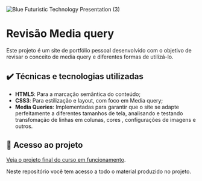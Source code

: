 
![Blue Futuristic Technology Presentation (3)](https://github.com/lshv04/revisaoquery/assets/169161949/e49b8a25-f37a-46d7-9c22-e02a0a264c45)

# Revisão Media query

Este projeto é um site de portfólio pessoal desenvolvido com o objetivo de revisar o conceito de media query e diferentes formas de utilizá-lo.

## ✔️ Técnicas e tecnologias utilizadas
- **HTML5**: Para a marcação semântica do conteúdo;  
- **CSS3**: Para estilização e layout, com foco em Media query;  
- **Media Queries**: Implementadas para garantir que o site se adapte perfeitamente a diferentes tamanhos de tela, analisando e testando transfomação de linhas em colunas, cores , configurações de imagens e outros.  

## 📁 Acesso ao projeto

[Veja o projeto final do curso em funcionamento](https://lshv04.github.io/revisaoquery/).

Neste repositório você tem acesso a todo o material produzido no projeto.


